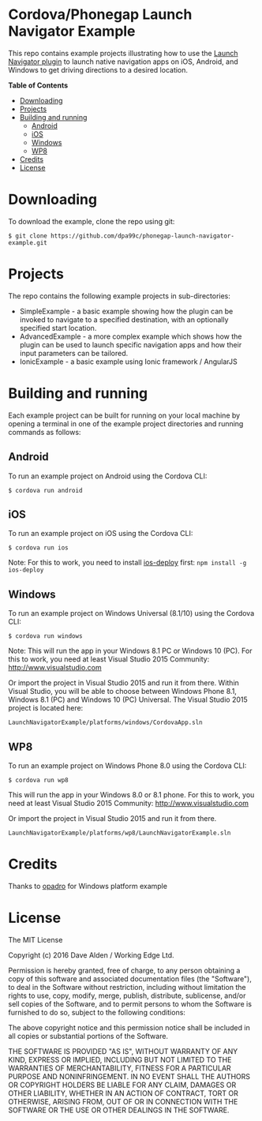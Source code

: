 Cordova/Phonegap Launch Navigator Example
=========================================

This repo contains example projects illustrating how to use the [Launch Navigator plugin](https://github.com/dpa99c/phonegap-launch-navigator) to launch native navigation apps on iOS, Android, and Windows to get driving directions to a desired location.

<!-- START table-of-contents -->
**Table of Contents**

- [Downloading](#downloading)
- [Projects](#projects)
- [Building and running](#building-and-running)
  - [Android](#android)
  - [iOS](#ios)
  - [Windows](#windows)
  - [WP8](#wp8)
- [Credits](#credits)
- [License](#license)

<!-- END table-of-contents -->
 
# Downloading

To download the example, clone the repo using git:

    $ git clone https://github.com/dpa99c/phonegap-launch-navigator-example.git

# Projects

The repo contains the following example projects in sub-directories:

- SimpleExample - a basic example showing how the plugin can be invoked to navigate to a specified destination, with an optionally specified start location.
- AdvancedExample - a more complex example which shows how the plugin can be used to launch specific navigation apps and how their input parameters can be tailored.
- IonicExample - a basic example using Ionic framework / AngularJS

# Building and running

Each example project can be built for running on your local machine by opening a terminal in one of the example project directories and running commands as follows:

## Android

To run an example project on Android using the Cordova CLI:

    $ cordova run android

## iOS

To run an example project on iOS using the Cordova CLI:

    $ cordova run ios

Note: For this to work, you need to install [ios-deploy](https://github.com/phonegap/ios-deploy) first: `npm install -g ios-deploy`

## Windows

To run an example project on Windows Universal (8.1/10) using the Cordova CLI:

    $ cordova run windows

Note: This will run the app in your Windows 8.1 PC or Windows 10 (PC). For this to work, you need at least Visual Studio 2015 Community: http://www.visualstudio.com

Or import the project in Visual Studio 2015 and run it from there. Within Visual Studio, you will be able to choose between Windows Phone 8.1, Windows 8.1 (PC) and Windows 10 (PC) Universal. The Visual Studio 2015 project is located here:

    LaunchNavigatorExample/platforms/windows/CordovaApp.sln

## WP8

To run an example project on Windows Phone 8.0 using the Cordova CLI:

    $ cordova run wp8

This will run the app in your Windows 8.0 or 8.1 phone. For this to work, you need at least Visual Studio 2015 Community: http://www.visualstudio.com

Or import the project in Visual Studio 2015 and run it from there.

	LaunchNavigatorExample/platforms/wp8/LaunchNavigatorExample.sln



# Credits

Thanks to [opadro](https://github.com/opadro) for Windows platform example

License
================

The MIT License

Copyright (c) 2016 Dave Alden /  Working Edge Ltd.

Permission is hereby granted, free of charge, to any person obtaining a copy
of this software and associated documentation files (the "Software"), to deal
in the Software without restriction, including without limitation the rights
to use, copy, modify, merge, publish, distribute, sublicense, and/or sell
copies of the Software, and to permit persons to whom the Software is
furnished to do so, subject to the following conditions:

The above copyright notice and this permission notice shall be included in
all copies or substantial portions of the Software.

THE SOFTWARE IS PROVIDED "AS IS", WITHOUT WARRANTY OF ANY KIND, EXPRESS OR
IMPLIED, INCLUDING BUT NOT LIMITED TO THE WARRANTIES OF MERCHANTABILITY,
FITNESS FOR A PARTICULAR PURPOSE AND NONINFRINGEMENT. IN NO EVENT SHALL THE
AUTHORS OR COPYRIGHT HOLDERS BE LIABLE FOR ANY CLAIM, DAMAGES OR OTHER
LIABILITY, WHETHER IN AN ACTION OF CONTRACT, TORT OR OTHERWISE, ARISING FROM,
OUT OF OR IN CONNECTION WITH THE SOFTWARE OR THE USE OR OTHER DEALINGS IN
THE SOFTWARE.